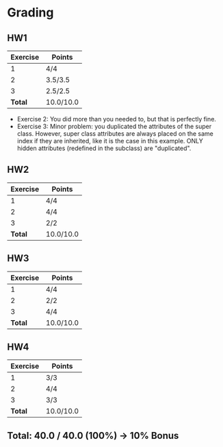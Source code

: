 # Grading

## HW1

| Exercise  | Points    |
|-----------|-----------|
| 1         | 4/4       |
| 2         | 3.5/3.5   |
| 3         | 2.5/2.5   |
| **Total** | 10.0/10.0 |

- Exercise 2: You did more than you needed to, but that is perfectly fine.
- Exercise 3: Minor problem: you duplicated the attributes of the super class. However, super class attributes are always placed on the same index if they are inherited, like it is the case in this example. ONLY hidden attributes (redefined in the subclass) are "duplicated".


## HW2

| Exercise  | Points    |
|-----------|-----------|
| 1         | 4/4       |
| 2         | 4/4       |
| 3         | 2/2       |
| **Total** | 10.0/10.0 |


## HW3

| Exercise  | Points    |
|-----------|-----------|
| 1         | 4/4       |
| 2         | 2/2       |
| 3         | 4/4       |
| **Total** | 10.0/10.0 |


## HW4

| Exercise  | Points    |
|-----------|-----------|
| 1         | 3/3       |
| 2         | 4/4       |
| 3         | 3/3       |
| **Total** | 10.0/10.0 |


## Total: 40.0 / 40.0 (100%) -> 10% Bonus